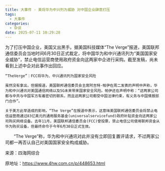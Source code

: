 ```yaml
---
title: 大事件 - 美将华为中兴列为威胁 对中国企业肆意打压
tags:
  - 大事件
categories:
  - 杂谈
date: 2025-07-11 10:29:28
---
```


为了打压中国企业，美国又出黑手。据美国科技媒体“The Verge”报道，美国联邦通信委员会当地时间6月30日正式裁定，将中国华为和中兴通讯列为“美国国家安全威胁”，禁止电信运营商使用政府资金向这两家中企进行采购。截至发稿，尚未看到上述中企对此事作出回应。

    “TheVerge”：FCC将华为、中兴通讯列为国家安全风险

    虽然没有拿出，但据报道，美国联邦通信委员会主席阿吉特·帕伊在周二发表的声明中声称，华为和中兴通讯对美国通信网络以及5G未来带来国家安全风险。帕伊还在声明中称：“这两家公司都与中共与中国军方有着密切的联系，而且这两家公司都受中国法律约束，有义务与中国情报部门合作”。

    关于美方此举造成的影响，“The Verge”在报道中表示，这意味美国联邦通信委员会将禁止电信运营商通过83亿美元的通用服务基金(universalservicefund)政府补贴资金向这两家公司购买网络设备。去年11月，美国联邦通信委员会(FCC)曾投票，禁止电信公司使用联邦资金从华为购买设备，但最终命令于今年6月30日正式生效。

　　“The Verge”称，华为和中兴通讯对此并没有立即回复置评请求，不过两家公司都一再否认自己对美国国家安全构成威胁。

来源：四海网综合

原地址：<https://www.4hw.com.cn/p/448653.html>
